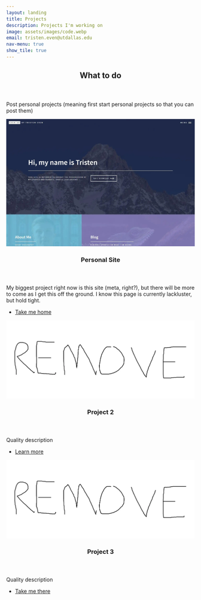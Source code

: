 ```yaml
---
layout: landing
title: Projects
description: Projects I'm working on
image: assets/images/code.webp
email: tristen.even@utdallas.edu
nav-menu: true
show_tile: true
---
```


<!-- Main -->
<div id="main">

<!-- One -->
<section id="one">
	<div class="inner">
		<header class="major">
			<h2>What to do</h2>
		</header>
		<p>Post personal projects (meaning first start personal projects so that you can post them)</p>
	</div>
</section>

<!-- Two -->
<section id="two" class="spotlights">
	<section>
		<a href="generic.html" class="image">
			<img src="assets/images/homepage.webp" alt="" data-position="center center" />
		</a>
		<div class="content">
			<div class="inner">
				<header class="major">
					<h3>Personal Site</h3>
				</header>
				<p>My biggest project right now is this site (meta, right?), but there will be more to come as I get this off the ground. I know this page is currently lackluster, but hold tight.</p>
				<ul class="actions">
					<li><a href="index.html" class="button">Take me home</a></li>
				</ul>
			</div>
		</div>
	</section>
	<section>
		<a href="generic.html" class="image">
			<img src="assets/images/remove.webp" alt="" data-position="top center" />
		</a>
		<div class="content">
			<div class="inner">
				<header class="major">
					<h3>Project 2</h3>
				</header>
				<p>Quality description</p>
				<ul class="actions">
					<li><a href="generic.html" class="button">Learn more</a></li>
				</ul>
			</div>
		</div>
	</section>
	<section>
		<a href="generic.html" class="image">
			<img src="assets/images/remove.webp" alt="" data-position="25% 25%" />
		</a>
		<div class="content">
			<div class="inner">
				<header class="major">
					<h3>Project 3</h3>
				</header>
				<p>Quality description</p>
				<ul class="actions">
					<li><a href="wildlife.html" class="button">Take me there</a></li>
				</ul>
			</div>
		</div>
	</section>
</section>
